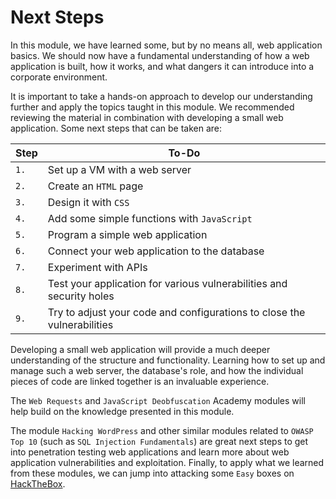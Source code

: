 # Next Steps

In this module, we have learned some, but by no means all, web application basics. We should now have a fundamental understanding of how a web application is built, how it works, and what dangers it can introduce into a corporate environment.

It is important to take a hands-on approach to develop our understanding further and apply the topics taught in this module. We recommended reviewing the material in combination with developing a small web application. Some next steps that can be taken are:

| **Step** | **To-Do**                                                               |
| -------- | ----------------------------------------------------------------------- |
| `1.`     | Set up a VM with a web server                                           |
| `2.`     | Create an `HTML` page                                                   |
| `3.`     | Design it with `CSS`                                                    |
| `4.`     | Add some simple functions with `JavaScript`                             |
| `5.`     | Program a simple web application                                        |
| `6.`     | Connect your web application to the database                            |
| `7.`     | Experiment with APIs                                                    |
| `8.`     | Test your application for various vulnerabilities and security holes    |
| `9.`     | Try to adjust your code and configurations to close the vulnerabilities |

Developing a small web application will provide a much deeper understanding of the structure and functionality. Learning how to set up and manage such a web server, the database's role, and how the individual pieces of code are linked together is an invaluable experience.

The `Web Requests` and `JavaScript Deobfuscation` Academy modules will help build on the knowledge presented in this module.

The module `Hacking WordPress` and other similar modules related to `OWASP Top 10` (such as `SQL Injection Fundamentals`) are great next steps to get into penetration testing web applications and learn more about web application vulnerabilities and exploitation. Finally, to apply what we learned from these modules, we can jump into attacking some `Easy` boxes on [HackTheBox](https://www.hackthebox.eu).
